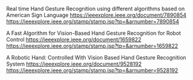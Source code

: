 Real time Hand Gesture Recognition using different algorithms based on American Sign Language
https://ieeexplore.ieee.org/document/7890854
https://ieeexplore.ieee.org/stamp/stamp.jsp?tp=&arnumber=7890854


A Fast Algorithm for Vision-Based Hand Gesture Recognition for Robot Control
https://ieeexplore.ieee.org/document/1659822
https://ieeexplore.ieee.org/stamp/stamp.jsp?tp=&arnumber=1659822

A Robotic Hand: Controlled With Vision Based Hand Gesture Recognition System
https://ieeexplore.ieee.org/document/9528192
https://ieeexplore.ieee.org/stamp/stamp.jsp?tp=&arnumber=9528192

